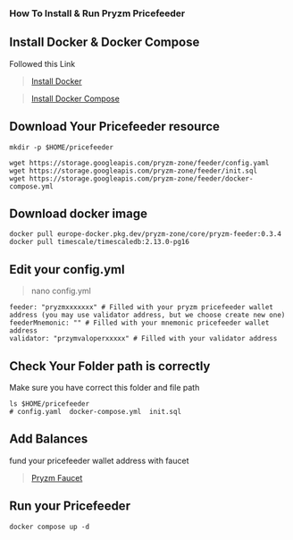 
### How To Install & Run Pryzm Pricefeeder

## Install Docker & Docker Compose

Followed this Link

>[Install Docker](https://www.digitalocean.com/community/tutorials/how-to-install-and-use-docker-on-ubuntu-22-04)

>[Install Docker Compose](https://www.digitalocean.com/community/tutorials/how-to-install-and-use-docker-compose-on-ubuntu-22-04)

## Download Your Pricefeeder resource

```
mkdir -p $HOME/pricefeeder

wget https://storage.googleapis.com/pryzm-zone/feeder/config.yaml
wget https://storage.googleapis.com/pryzm-zone/feeder/init.sql
wget https://storage.googleapis.com/pryzm-zone/feeder/docker-compose.yml
```

## Download docker image
```
docker pull europe-docker.pkg.dev/pryzm-zone/core/pryzm-feeder:0.3.4
docker pull timescale/timescaledb:2.13.0-pg16
```

## Edit your config.yml

> nano config.yml
```
feeder: "pryzmxxxxxxx" # Filled with your pryzm pricefeeder wallet address (you may use validator address, but we choose create new one)
feederMnemonic: "" # Filled with your mnemonic pricefeeder wallet address
validator: "przymvaloperxxxxx" # Filled with your validator address
```
## Check Your Folder path is correctly
Make sure you have correct this folder and file path
```
ls $HOME/pricefeeder
# config.yaml  docker-compose.yml  init.sql
```

## Add Balances
fund your pricefeeder wallet address with faucet
> [Pryzm Faucet](https://testnet.pryzm.zone/faucet)

## Run your Pricefeeder
```
docker compose up -d
```
